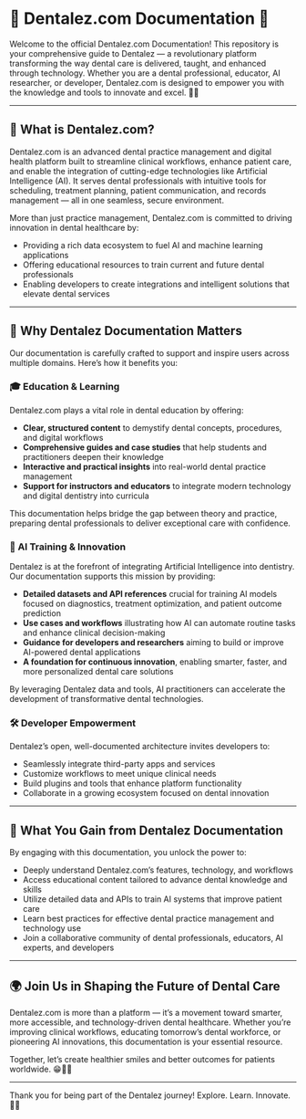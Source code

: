# 🦷 Dentalez.com Documentation 📘

Welcome to the official Dentalez.com Documentation! This repository is your comprehensive guide to Dentalez — a revolutionary platform transforming the way dental care is delivered, taught, and enhanced through technology. Whether you are a dental professional, educator, AI researcher, or developer, Dentalez.com is designed to empower you with the knowledge and tools to innovate and excel. 🚀✨

---

## 🦷 What is Dentalez.com?

Dentalez.com is an advanced dental practice management and digital health platform built to streamline clinical workflows, enhance patient care, and enable the integration of cutting-edge technologies like Artificial Intelligence (AI). It serves dental professionals with intuitive tools for scheduling, treatment planning, patient communication, and records management — all in one seamless, secure environment.

More than just practice management, Dentalez.com is committed to driving innovation in dental healthcare by:

- Providing a rich data ecosystem to fuel AI and machine learning applications
- Offering educational resources to train current and future dental professionals
- Enabling developers to create integrations and intelligent solutions that elevate dental services

---

## 🌟 Why Dentalez Documentation Matters

Our documentation is carefully crafted to support and inspire users across multiple domains. Here’s how it benefits you:

### 🎓 Education & Learning

Dentalez.com plays a vital role in dental education by offering:

- **Clear, structured content** to demystify dental concepts, procedures, and digital workflows
- **Comprehensive guides and case studies** that help students and practitioners deepen their knowledge
- **Interactive and practical insights** into real-world dental practice management
- **Support for instructors and educators** to integrate modern technology and digital dentistry into curricula

This documentation helps bridge the gap between theory and practice, preparing dental professionals to deliver exceptional care with confidence.

### 🤖 AI Training & Innovation

Dentalez is at the forefront of integrating Artificial Intelligence into dentistry. Our documentation supports this mission by providing:

- **Detailed datasets and API references** crucial for training AI models focused on diagnostics, treatment optimization, and patient outcome prediction
- **Use cases and workflows** illustrating how AI can automate routine tasks and enhance clinical decision-making
- **Guidance for developers and researchers** aiming to build or improve AI-powered dental applications
- **A foundation for continuous innovation**, enabling smarter, faster, and more personalized dental care solutions

By leveraging Dentalez data and tools, AI practitioners can accelerate the development of transformative dental technologies.

### 🛠️ Developer Empowerment

Dentalez’s open, well-documented architecture invites developers to:

- Seamlessly integrate third-party apps and services
- Customize workflows to meet unique clinical needs
- Build plugins and tools that enhance platform functionality
- Collaborate in a growing ecosystem focused on dental innovation

---

## 🚀 What You Gain from Dentalez Documentation

By engaging with this documentation, you unlock the power to:

- Deeply understand Dentalez.com’s features, technology, and workflows
- Access educational content tailored to advance dental knowledge and skills
- Utilize detailed data and APIs to train AI systems that improve patient care
- Learn best practices for effective dental practice management and technology use
- Join a collaborative community of dental professionals, educators, AI experts, and developers

---

## 🌍 Join Us in Shaping the Future of Dental Care

Dentalez.com is more than a platform — it’s a movement toward smarter, more accessible, and technology-driven dental healthcare. Whether you’re improving clinical workflows, educating tomorrow’s dental workforce, or pioneering AI innovations, this documentation is your essential resource.

Together, let’s create healthier smiles and better outcomes for patients worldwide. 😁💙✨

---

Thank you for being part of the Dentalez journey!
Explore. Learn. Innovate. 🦷🚀
